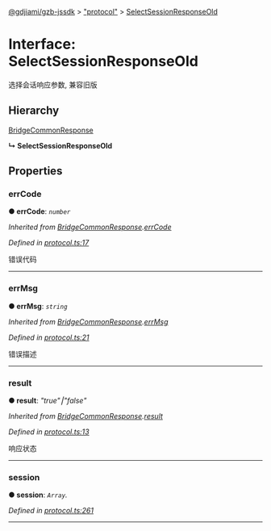 [@gdjiami/gzb-jssdk](../README.md) > ["protocol"](../modules/_protocol_.md) > [SelectSessionResponseOld](../interfaces/_protocol_.selectsessionresponseold.md)



# Interface: SelectSessionResponseOld


选择会话响应参数, 兼容旧版

## Hierarchy


 [BridgeCommonResponse](_protocol_.bridgecommonresponse.md)

**↳ SelectSessionResponseOld**








## Properties
<a id="errcode"></a>

###  errCode

**●  errCode**:  *`number`* 

*Inherited from [BridgeCommonResponse](_protocol_.bridgecommonresponse.md).[errCode](_protocol_.bridgecommonresponse.md#errcode)*

*Defined in [protocol.ts:17](https://github.com/GDJiaMi/gzb-jssdk/blob/6a995d9/src/protocol.ts#L17)*



错误代码




___

<a id="errmsg"></a>

###  errMsg

**●  errMsg**:  *`string`* 

*Inherited from [BridgeCommonResponse](_protocol_.bridgecommonresponse.md).[errMsg](_protocol_.bridgecommonresponse.md#errmsg)*

*Defined in [protocol.ts:21](https://github.com/GDJiaMi/gzb-jssdk/blob/6a995d9/src/protocol.ts#L21)*



错误描述




___

<a id="result"></a>

###  result

**●  result**:  *"true"⎮"false"* 

*Inherited from [BridgeCommonResponse](_protocol_.bridgecommonresponse.md).[result](_protocol_.bridgecommonresponse.md#result)*

*Defined in [protocol.ts:13](https://github.com/GDJiaMi/gzb-jssdk/blob/6a995d9/src/protocol.ts#L13)*



响应状态




___

<a id="session"></a>

###  session

**●  session**:  *`Array`.<object>* 

*Defined in [protocol.ts:261](https://github.com/GDJiaMi/gzb-jssdk/blob/6a995d9/src/protocol.ts#L261)*





___


